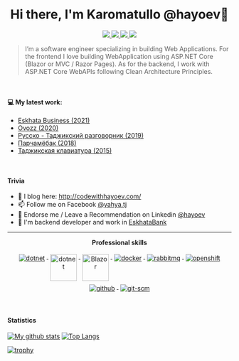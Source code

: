 
<!--
**hayoev/hayoev** is a ✨ _special_ ✨ repository because its `README.md` (this file) appears on your GitHub profile. -->


<h1 align="center">Hi there, I'm Karomatullo  @hayoev👋</h1>

<p align="center"> 
 <a href="https://twitter.com/k_hayoev" alt="hayoev's twitter">
   <img src="https://img.shields.io/badge/-@hayoev-%231DA1F2?style=flat-square&logo=twitter&logoColor=ffffff" />
 </a>
 <a href="https://github.com/hayoev" alt="hayoev's github">
   <img src="https://img.shields.io/badge/-@hayoev-%23181717?style=flat-square&logo=github" />
 </a>
 <a href="https://www.linkedin.com/in/hayoev/" alt="hayoev's linkedin">
   <img src="https://img.shields.io/badge/-hayoev-blue?style=flat-square&logo=Linkedin&logoColor=white&link=https://www.linkedin.com/in/hayoev" />
 </a>
 <a>
   <img src="https://komarev.com/ghpvc/?username=hayoev&color=ff69b4&style=flat-square" />
 </a>
</p>


> I’m a software engineer specializing in building Web Applications. For the frontend I love building WebApplication using ASP.NET Core (Blazor or MVC / Razor Pages). As for the backend, I work with ASP.NET Core WebAPIs following Clean Architecture Principles. 
> 

> 

<br />

#### 💻  My latest work:
- [Eskhata Business (2021)](https://play.google.com/store/apps/details?id=com.eskhata.online&hl=en_US&gl=US)
- [Ovozz (2020)](https://play.google.com/store/apps/details?id=tj.yahya.ovozz)
- [Русско - Таджикский разговорник (2019)](https://play.google.com/store/apps/details?id=tj.yahya.phrasebookrutj)
- [Парчамёбак (2018)](https://play.google.com/store/apps/details?id=tj.yahya.flagquiztj)
- [Таджикская клавиатура (2015)](https://play.google.com/store/apps/details?id=tj.yahya.tajkeyboard)
<br/>


#### Trivia
- 📝 I blog here: http://codewithhayoev.com/
- 📫 Follow me on Facebook [@yahya.tj](https://www.facebook.com/yahya.tj/)
- 🦸 Endorse me / Leave a Recommendation on Linkedin [@hayoev](https://www.linkedin.com/in/hayoev/)
- 🦸 I'm backend developer and work in [EskhataBank](https://eskhata.tj)

---

<p align="center"> 
 <strong>
  Professional skills
  </strong>
</p>

<p align="center">
  <a href="https://dotnet.microsoft.com/">
    <img src="https://www.vectorlogo.zone/logos/dotnet/dotnet-ar21.svg" alt="dotnet" style="vertical-align:top; margin:4px;">
  </a>
  <a href="https://dotnet.microsoft.com/">
    <img src="https://upload.wikimedia.org/wikipedia/commons/e/ee/.NET_Core_Logo.svg" height="60px" alt="dotnet" style="vertical-align:top; margin:4px;">
  </a>
  <a href="https://dotnet.microsoft.com/apps/aspnet/web-apps/blazor">
    <img src="https://upload.wikimedia.org/wikipedia/commons/d/d0/Blazor.png" alt="Blazor" height="60px" style="vertical-align:top; margin:4px">
  </a> 
  <a href="https://hub.docker.com/">
    <img src="https://www.vectorlogo.zone/logos/docker/docker-ar21.svg" alt="docker" style="vertical-align:top; margin:4px">
  </a>
   <a href="https://www.rabbitmq.com">
    <img src="https://www.vectorlogo.zone/logos/rabbitmq/rabbitmq-ar21.svg" alt="rabbitmq" style="vertical-align:top; margin:4px">
  </a>
  <a href="https://www.openshift.com">
    <img src="https://www.vectorlogo.zone/logos/openshift/openshift-ar21.svg" alt="openshift" style="vertical-align:top; margin:4px">
  </a>
  <a href="https://www.github.com">
    <img src="https://www.vectorlogo.zone/logos/github/github-ar21.svg" alt="github" style="vertical-align:top; margin:4px">
  </a>
  <a href="https://www.git.com">
    <img src="https://www.vectorlogo.zone/logos/git-scm/git-scm-ar21.svg" alt="git-scm" style="vertical-align:top; margin:4px">
  </a>
</p>
<br/>

#### Statistics

[![My github stats](https://github-readme-stats.vercel.app/api?username=hayoev&show_icons=true&include_all_commits=true&count_private=true&hide=contribs)](https://github.com/hayoev) [![Top Langs](https://github-readme-stats-axpwmfcg3.vercel.app/api/top-langs/?username=hayoev&layout=compact)](https://github.com/hayoev/github-readme-stats)

[![trophy](https://github-profile-trophy.vercel.app/?username=hayoev&include_all_commits=true&count_private=true)](https://github.com/hayoev)
